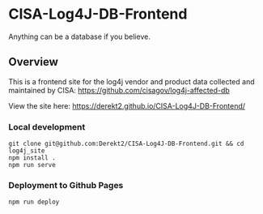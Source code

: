 # CISA-Log4J-DB-Frontend
Anything can be a database if you believe. 

## Overview

This is a frontend site for the log4j vendor and product data collected and maintained by CISA: https://github.com/cisagov/log4j-affected-db

View the site here: https://derekt2.github.io/CISA-Log4J-DB-Frontend/

### Local development
```
git clone git@github.com:Derekt2/CISA-Log4J-DB-Frontend.git && cd log4j_site
npm install .
npm run serve
```

### Deployment to Github Pages
```
npm run deploy
```
